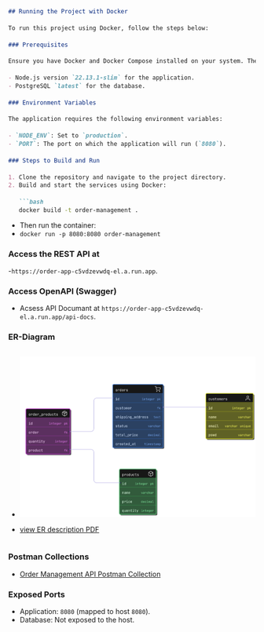```markdown
## Running the Project with Docker

To run this project using Docker, follow the steps below:

### Prerequisites

Ensure you have Docker and Docker Compose installed on your system. The project uses the following Docker images:

- Node.js version `22.13.1-slim` for the application.
- PostgreSQL `latest` for the database.

### Environment Variables

The application requires the following environment variables:

- `NODE_ENV`: Set to `production`.
- `PORT`: The port on which the application will run (`8080`).

### Steps to Build and Run

1. Clone the repository and navigate to the project directory.
2. Build and start the services using Docker:

   ```bash
   docker build -t order-management .
  ```

- Then run the container:
- `docker run -p 8080:8080 order-management`

### Access the REST API at

  -`https://order-app-c5vdzevwdq-el.a.run.app`.

### Access OpenAPI (Swagger)

- Acsess API Documant at `https://order-app-c5vdzevwdq-el.a.run.app/api-docs`.

### ER-Diagram

```

```

- ![alt text](<NestJS-based order management microservice ER.png>)

- [view ER description PDF](<NestJS-based order management microservice ER.pdf>)

  ```

### Postman Collections

- [Order Management API Postman Collection](<Order Management API Postman Collection.json>)

### Exposed Ports

- Application: `8080` (mapped to host `8080`).
- Database: Not exposed to the host.

```
